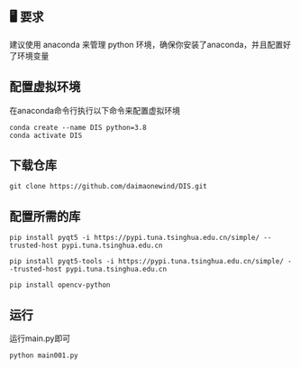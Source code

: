 ## 🖥️ 要求

建议使用 anaconda 来管理 python 环境，确保你安装了anaconda，并且配置好了环境变量

## 配置虚拟环境

在anaconda命令行执行以下命令来配置虚拟环境

```
conda create --name DIS python=3.8
conda activate DIS
```

## 下载仓库

```
git clone https://github.com/daimaonewind/DIS.git
```

## 配置所需的库

```
pip install pyqt5 -i https://pypi.tuna.tsinghua.edu.cn/simple/ --trusted-host pypi.tuna.tsinghua.edu.cn
```

```
pip install pyqt5-tools -i https://pypi.tuna.tsinghua.edu.cn/simple/ --trusted-host pypi.tuna.tsinghua.edu.cn 
```

```
pip install opencv-python 
```

## 运行

运行main.py即可

```
python main001.py 
```

